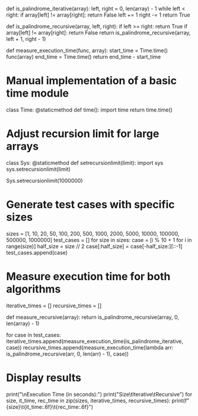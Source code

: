def is_palindrome_iterative(array):
    left, right = 0, len(array) - 1
    while left < right:
        if array[left] != array[right]:
            return False
        left += 1
        right -= 1
    return True

def is_palindrome_recursive(array, left, right):
    if left >= right:
        return True
    if array[left] != array[right]:
        return False
    return is_palindrome_recursive(array, left + 1, right - 1)

def measure_execution_time(func, array):
    start_time = Time.time()
    func(array)
    end_time = Time.time()
    return end_time - start_time

# Manual implementation of a basic time module
class Time:
    @staticmethod
    def time():
        import time
        return time.time()

# Adjust recursion limit for large arrays
class Sys:
    @staticmethod
    def setrecursionlimit(limit):
        import sys
        sys.setrecursionlimit(limit)

Sys.setrecursionlimit(1000000)

# Generate test cases with specific sizes
sizes = [1, 10, 20, 50, 100, 200, 500, 1000, 2000, 5000, 10000, 100000, 500000, 1000000]
test_cases = []
for size in sizes:
    case = [i % 10 + 1 for i in range(size)]
    half_size = size // 2
    case[:half_size] = case[-half_size:][::-1]
    test_cases.append(case)

# Measure execution time for both algorithms
iterative_times = []
recursive_times = []

def measure_recursive(array):
    return is_palindrome_recursive(array, 0, len(array) - 1)

for case in test_cases:
    iterative_times.append(measure_execution_time(is_palindrome_iterative, case))
    recursive_times.append(measure_execution_time(lambda arr: is_palindrome_recursive(arr, 0, len(arr) - 1), case))

# Display results
print("\nExecution Time (in seconds):")
print("Size\tIterative\tRecursive")
for size, it_time, rec_time in zip(sizes, iterative_times, recursive_times):
    print(f"{size}\t{it_time:.6f}\t{rec_time:.6f}")
